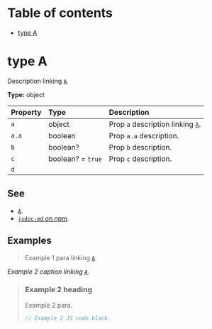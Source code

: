 # Table of contents

- [type A](#type-a)

# type A

Description linking [`A`](#type-a).

**Type:** object

| Property | Type              | Description                                  |
| :------- | :---------------- | :------------------------------------------- |
| `a`      | object            | Prop `a` description linking [`A`](#type-a). |
| `a.a`    | boolean           | Prop `a.a` description.                      |
| `b`      | boolean?          | Prop `b` description.                        |
| `c`      | boolean? = `true` | Prop `c` description.                        |
| `d`      |                   |                                              |

## See

- [`A`](#type-a).
- [`jsdoc-md` on npm](https://npm.im/jsdoc-md).

## Examples

> Example 1 para linking [`A`](#type-a).

_Example 2 caption linking [`A`](#type-a)._

> ### Example 2 heading
>
> Example 2 para.
>
> ```js
> // Example 2 JS code block.
> ```
